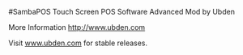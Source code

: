#SambaPOS Touch Screen POS Software Advanced Mod by Ubden

More Information
http://www.ubden.com

Visit www.ubden.com for stable releases.
